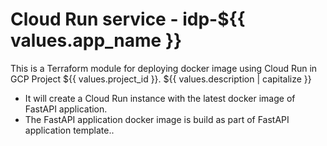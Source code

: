 # Cloud Run service - idp-${{ values.app_name }}

This is a Terraform module for deploying docker image using Cloud Run in GCP Project ${{ values.project_id }}.
${{ values.description | capitalize }}

- It will create a Cloud Run instance with the latest docker image of FastAPI application.
- The FastAPI application docker image is build as part of FastAPI application template..

